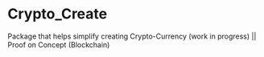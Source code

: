 # Crypto_Create
Package that helps simplify creating Crypto-Currency (work in progress) || Proof on Concept (Blockchain)
